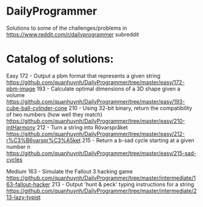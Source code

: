 # DailyProgrammer
Solutions to some of the challenges/problems in https://www.reddit.com/r/dailyprogrammer subreddit

# Catalog of solutions: 
Easy
172 - Output a pbm format that represents a given string https://github.com/quanhuynh/DailyProgrammer/tree/master/easy/172-pbm-image
193 - Calculate optimal dimensions of a 3D shape given a volume https://github.com/quanhuynh/DailyProgrammer/tree/master/easy/193-cube-ball-cylinder-cone
210 - Using 32-bit binary, return the compatibility of two numbers (how well they match) https://github.com/quanhuynh/DailyProgrammer/tree/master/easy/210-intHarmony
212 - Turn a string into Rövarspråket https://github.com/quanhuynh/DailyProgrammer/tree/master/easy/212-r%C3%B6varspr%C3%A5ket
215 - Return a b-sad cycle starting at a given number n https://github.com/quanhuynh/DailyProgrammer/tree/master/easy/215-sad-cycles
  

Medium
163 - Simulate the Fallout 3 hacking game https://github.com/quanhuynh/DailyProgrammer/tree/master/intermediate/163-fallout-hacker
213 - Output 'hunt & peck' typing instructions for a string https://github.com/quanhuynh/DailyProgrammer/tree/master/intermediate/213-lazy-typist
